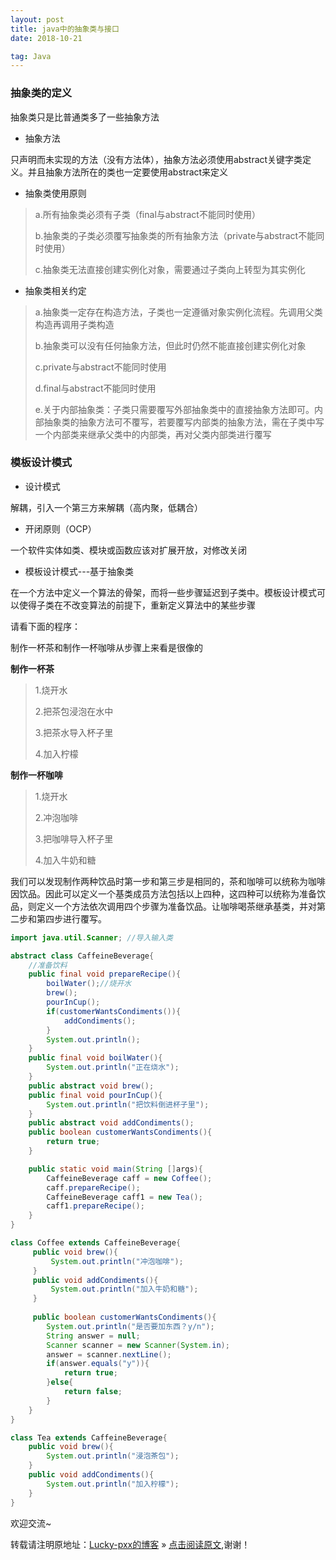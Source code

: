 ```yaml
---
layout: post
title: java中的抽象类与接口
date: 2018-10-21

tag: Java
--- 
```


### 抽象类的定义

抽象类只是比普通类多了一些抽象方法

- 抽象方法

只声明而未实现的方法（没有方法体），抽象方法必须使用abstract关键字类定义。并且抽象方法所在的类也一定要使用abstract来定义

- 抽象类使用原则

> a.所有抽象类必须有子类（final与abstract不能同时使用）
>
> b.抽象类的子类必须覆写抽象类的所有抽象方法（private与abstract不能同时使用）
>
> c.抽象类无法直接创建实例化对象，需要通过子类向上转型为其实例化

- 抽象类相关约定

> a.抽象类一定存在构造方法，子类也一定遵循对象实例化流程。先调用父类构造再调用子类构造
>
> b.抽象类可以没有任何抽象方法，但此时仍然不能直接创建实例化对象
>
> c.private与abstract不能同时使用
>
> d.final与abstract不能同时使用
>
> e.关于内部抽象类：子类只需要覆写外部抽象类中的直接抽象方法即可。内部抽象类的抽象方法可不覆写，若要覆写内部类的抽象方法，需在子类中写一个内部类来继承父类中的内部类，再对父类内部类进行覆写

### 模板设计模式

- 设计模式

解耦，引入一个第三方来解耦（高内聚，低耦合）

- 开闭原则（OCP）

一个软件实体如类、模块或函数应该对扩展开放，对修改关闭

- 模板设计模式---基于抽象类

在一个方法中定义一个算法的骨架，而将一些步骤延迟到子类中。模板设计模式可以使得子类在不改变算法的前提下，重新定义算法中的某些步骤

请看下面的程序：

制作一杯茶和制作一杯咖啡从步骤上来看是很像的

**制作一杯茶**

>1.烧开水
>
>2.把茶包浸泡在水中
>
>3.把茶水导入杯子里
>
>4.加入柠檬

**制作一杯咖啡**

> 1.烧开水
>
> 2.冲泡咖啡
>
> 3.把咖啡导入杯子里
>
> 4.加入牛奶和糖

我们可以发现制作两种饮品时第一步和第三步是相同的，茶和咖啡可以统称为咖啡因饮品。因此可以定义一个基类成员方法包括以上四种，这四种可以统称为准备饮品，则定义一个方法依次调用四个步骤为准备饮品。让咖啡喝茶继承基类，并对第二步和第四步进行覆写。

```java
import java.util.Scanner; //导入输入类

abstract class CaffeineBeverage{
    //准备饮料
    public final void prepareRecipe(){
        boilWater();//烧开水
        brew();
        pourInCup();
        if(customerWantsCondiments()){
            addCondiments();
        }
        System.out.println();
    }
    public final void boilWater(){
        System.out.println("正在烧水");
    }
    public abstract void brew();
    public final void pourInCup(){
        System.out.println("把饮料倒进杯子里");
    }
    public abstract void addCondiments();
    public boolean customerWantsCondiments(){
        return true;
    } 

    public static void main(String []args){
        CaffeineBeverage caff = new Coffee();
        caff.prepareRecipe();
        CaffeineBeverage caff1 = new Tea();
        caff1.prepareRecipe();
    }
}

class Coffee extends CaffeineBeverage{
     public void brew(){
         System.out.println("冲泡咖啡");
     }
     public void addCondiments(){
         System.out.println("加入牛奶和糖");
     }
     
     public boolean customerWantsCondiments(){
        System.out.println("是否要加东西？y/n");
        String answer = null;
        Scanner scanner = new Scanner(System.in);
        answer = scanner.nextLine();
        if(answer.equals("y")){
            return true;
        }else{
            return false;
        }
    } 
}

class Tea extends CaffeineBeverage{
    public void brew(){
        System.out.println("浸泡茶包");
    }
    public void addCondiments(){
        System.out.println("加入柠檬");
    }
}
```



欢迎交流~

转载请注明原地址：[Lucky-pxx的博客](http://www.bingoxin.top) » [点击阅读原文](http://www.bingoxin.top/2018/04/%E5%88%A4%E6%96%AD%E4%B8%A4%E4%B8%AA%E6%97%A0%E5%A4%B4%E7%BB%93%E7%82%B9%E7%9A%84%E5%8D%95%E9%93%BE%E8%A1%A8%E6%98%AF%E5%90%A6%E7%9B%B8%E4%BA%A4/),谢谢！
